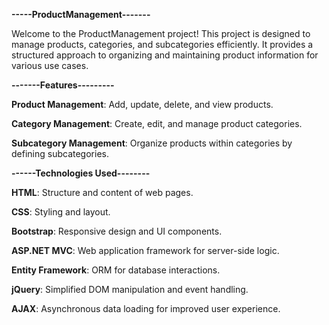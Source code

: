 **-----ProductManagement-------**

Welcome to the ProductManagement project! This project is designed to manage products, categories, and subcategories efficiently. It provides a structured approach to organizing and maintaining product information for various use cases.

**-------Features---------**

**Product Management**:
                  Add, update, delete, and view products.
                  
**Category Management**: 
                  Create, edit, and manage product categories.
                  
**Subcategory Management**:
                  Organize products within categories by defining subcategories.

**------Technologies Used--------**

**HTML**: Structure and content of web pages.

**CSS**: Styling and layout.

**Bootstrap**: Responsive design and UI components.

**ASP.NET MVC**: Web application framework for server-side logic.

**Entity Framework**: ORM for database interactions.

**jQuery**: Simplified DOM manipulation and event handling.

**AJAX**: Asynchronous data loading for improved user experience.                 
